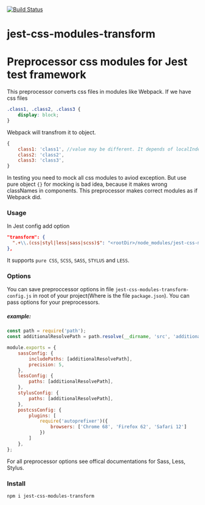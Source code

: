 [![Build Status](https://travis-ci.org/Connormiha/jest-css-modules-transform.svg?branch=master)](https://travis-ci.org/Connormiha/jest-css-modules-transform)

# jest-css-modules-transform
# Preprocessor css modules for Jest test framework
This preprocessor converts css files in modules like Webpack.
If we have css files
```css
.class1, .class2, .class3 {
    display: block;
}
```
Webpack will transfrom it to object.
```js
{
    class1: 'class1', //value may be different. It depends of localIndentName property
    class2: 'class2',
    class3: 'class3',
}
```

In testing you need to mock all css modules to aviod exception. But use pure object `{}` for mocking is bad idea, because it makes wrong classNames in components. This preprocessor makes correct modules as if Webpack did.

### Usage
In Jest config add option
```json
"transform": {
  ".+\\.(css|styl|less|sass|scss)$": "<rootDir>/node_modules/jest-css-modules-transform"
},
```

It supports `pure CSS`, `SCSS`, `SASS`, `STYLUS` and `LESS`.  

### Options
You can save preproccessor options in file `jest-css-modules-transform-config.js` in root of your project(Where is the file `package.json`).
You can pass options for your preprocessors.
##### example:  
```js
const path = require('path');  
const additionalResolvePath = path.resolve(__dirname, 'src', 'additional_modules');

module.exports = {
    sassConfig: {
        includePaths: [additionalResolvePath],
        precision: 5,
    },
    lessConfig: {
        paths: [additionalResolvePath],
    },
    stylusConfig: {
        paths: [additionalResolvePath],
    },
    postcssConfig: {
        plugins: [
            require('autoprefixer')({
                browsers: ['Chrome 68', 'Firefox 62', 'Safari 12']
            })
        ]
    },
};
```
For all preprocessor options see offical documentations for Sass, Less, Stylus.

### Install
```
npm i jest-css-modules-transform
```
